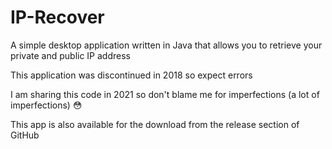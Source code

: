 # IP-Recover
A simple desktop application written in Java that allows you to retrieve your private and public IP address

This application was discontinued in 2018 so expect errors

I am sharing this code in 2021 so don't blame me for imperfections (a lot of imperfections) 😳

This app is also available for the download from the release section of GitHub
